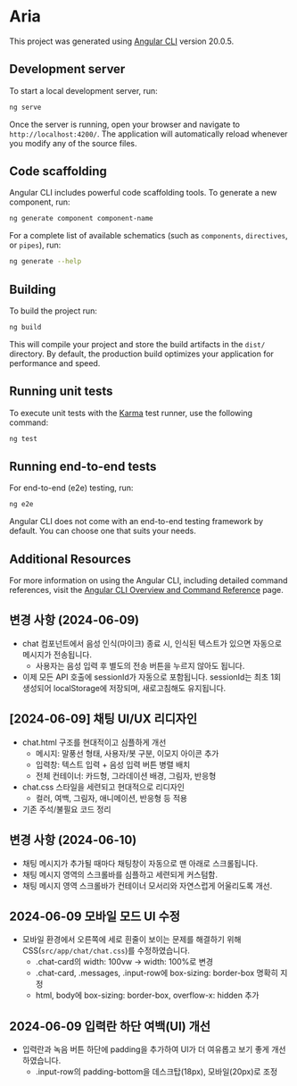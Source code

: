 # Aria

This project was generated using [Angular CLI](https://github.com/angular/angular-cli) version 20.0.5.

## Development server

To start a local development server, run:

```bash
ng serve
```

Once the server is running, open your browser and navigate to `http://localhost:4200/`. The application will automatically reload whenever you modify any of the source files.

## Code scaffolding

Angular CLI includes powerful code scaffolding tools. To generate a new component, run:

```bash
ng generate component component-name
```

For a complete list of available schematics (such as `components`, `directives`, or `pipes`), run:

```bash
ng generate --help
```

## Building

To build the project run:

```bash
ng build
```

This will compile your project and store the build artifacts in the `dist/` directory. By default, the production build optimizes your application for performance and speed.

## Running unit tests

To execute unit tests with the [Karma](https://karma-runner.github.io) test runner, use the following command:

```bash
ng test
```

## Running end-to-end tests

For end-to-end (e2e) testing, run:

```bash
ng e2e
```

Angular CLI does not come with an end-to-end testing framework by default. You can choose one that suits your needs.

## Additional Resources

For more information on using the Angular CLI, including detailed command references, visit the [Angular CLI Overview and Command Reference](https://angular.dev/tools/cli) page.

## 변경 사항 (2024-06-09)
- chat 컴포넌트에서 음성 인식(마이크) 종료 시, 인식된 텍스트가 있으면 자동으로 메시지가 전송됩니다.
  - 사용자는 음성 입력 후 별도의 전송 버튼을 누르지 않아도 됩니다.
- 이제 모든 API 호출에 sessionId가 자동으로 포함됩니다. sessionId는 최초 1회 생성되어 localStorage에 저장되며, 새로고침해도 유지됩니다.

## [2024-06-09] 채팅 UI/UX 리디자인

- chat.html 구조를 현대적이고 심플하게 개선
  - 메시지: 말풍선 형태, 사용자/봇 구분, 이모지 아이콘 추가
  - 입력창: 텍스트 입력 + 음성 입력 버튼 병렬 배치
  - 전체 컨테이너: 카드형, 그라데이션 배경, 그림자, 반응형
- chat.css 스타일을 세련되고 현대적으로 리디자인
  - 컬러, 여백, 그림자, 애니메이션, 반응형 등 적용
- 기존 주석/불필요 코드 정리

## 변경 사항 (2024-06-10)
- 채팅 메시지가 추가될 때마다 채팅창이 자동으로 맨 아래로 스크롤됩니다.
- 채팅 메시지 영역의 스크롤바를 심플하고 세련되게 커스텀함.
- 채팅 메시지 영역 스크롤바가 컨테이너 모서리와 자연스럽게 어울리도록 개선.

## 2024-06-09 모바일 모드 UI 수정
- 모바일 환경에서 오른쪽에 세로 흰줄이 보이는 문제를 해결하기 위해 CSS(`src/app/chat/chat.css`)를 수정하였습니다.
  - .chat-card의 width: 100vw → width: 100%로 변경
  - .chat-card, .messages, .input-row에 box-sizing: border-box 명확히 지정
  - html, body에 box-sizing: border-box, overflow-x: hidden 추가

## 2024-06-09 입력란 하단 여백(UI) 개선
- 입력란과 녹음 버튼 하단에 padding을 추가하여 UI가 더 여유롭고 보기 좋게 개선하였습니다.
  - .input-row의 padding-bottom을 데스크탑(18px), 모바일(20px)로 조정
